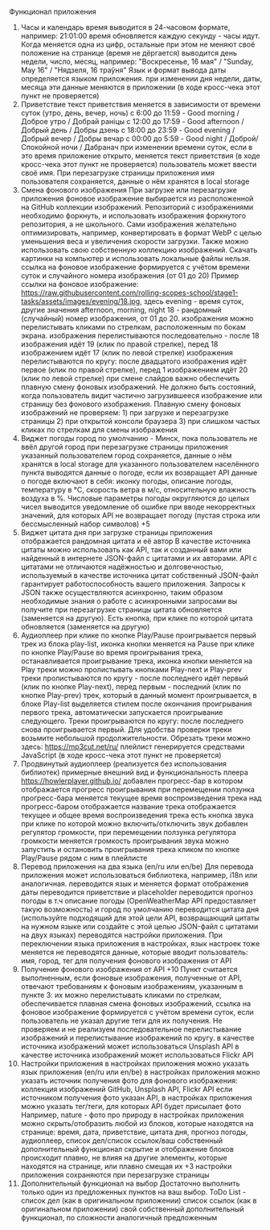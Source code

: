 
Функционал приложения
1. Часы и календарь 
время выводится в 24-часовом формате, например: 21:01:00 
время обновляется каждую секунду - часы идут. Когда меняется одна из цифр, остальные при этом не меняют своё положение на странице (время не дёргается) 
выводится день недели, число, месяц, например: "Воскресенье, 16 мая" / "Sunday, May 16" / "Нядзеля, 16 траўня" 
Язык и формат вывода даты определяется языком приложения.
при изменении дня недели, даты, месяца эти данные меняются в приложении (в ходе кросс-чека этот пункт не проверяется)
2. Приветствие 
текст приветствия меняется в зависимости от времени суток (утро, день, вечер, ночь) 
с 6:00 до 11:59 - Good morning / Доброе утро / Добрай раніцы
с 12:00 до 17:59 - Good afternoon / Добрый день / Добры дзень
с 18:00 до 23:59 - Good evening / Добрый вечер / Добры вечар
с 00:00 до 5:59 - Good night / Доброй/Спокойной ночи / Дабранач
при изменении времени суток, если в это время приложение открыто, меняется текст приветствия (в ходе кросс-чека этот пункт не проверяется)
пользователь может ввести своё имя. При перезагрузке страницы приложения имя пользователя сохраняется, данные о нём хранятся в local storage
3. Смена фонового изображения
При загрузке или перезагрузке приложения фоновое изображение выбирается из расположенной на GitHub коллекции изображений.
Репозиторий с изображениями необходимо форкнуть, и использовать изображения форкнутого репозитория, а не школьного.
Сами изображения желательно оптимизировать, например, конвертировать в формат WebP с целью уменьшения веса и увеличения скорости загрузки.
Также можно использовать свою собственную коллекцию изображений.
Скачать картинки на компьютер и использовать локальные файлы нельзя.
ссылка на фоновое изображение формируется с учётом времени суток и случайного номера изображения (от 01 до 20) 
Пример ссылки на фоновое изображение: https://raw.githubusercontent.com/rolling-scopes-school/stage1-tasks/assets/images/evening/18.jpg, здесь
evening - время суток, другие значения afternoon, morning, night
18 - рандомный (случайный) номер изображения, от 01 до 20.
изображения можно перелистывать кликами по стрелкам, расположенным по бокам экрана.
изображения перелистываются последовательно - после 18 изображения идёт 19 (клик по правой стрелке), перед 18 изображением идёт 17 (клик по левой стрелке) 
изображения перелистываются по кругу: после двадцатого изображения идёт первое (клик по правой стрелке), перед 1 изображением идёт 20 (клик по левой стрелке) 
при смене слайдов важно обеспечить плавную смену фоновых изображений. Не должно быть состояний, когда пользователь видит частично загрузившееся изображение или страницу без фонового изображения. Плавную смену фоновых изображений не проверяем: 1) при загрузке и перезагрузке страницы 2) при открытой консоли браузера 3) при слишком частых кликах по стрелкам для смены изображения 
4. Виджет погоды 
город по умолчанию - Минск, пока пользователь не ввёл другой город
при перезагрузке страницы приложения указанный пользователем город сохраняется, данные о нём хранятся в local storage 
для указанного пользователем населённого пункта выводятся данные о погоде, если их возвращает API
данные о погоде включают в себя: иконку погоды, описание погоды, температуру в °C, скорость ветра в м/с, относительную влажность воздуха в %. Числовые параметры погоды округляются до целых чисел
выводится уведомление об ошибке при вводе некорректных значений, для которых API не возвращает погоду (пустая строка или бессмысленный набор символов) +5
5. Виджет цитата дня 
при загрузке страницы приложения отображается рандомная цитата и её автор
В качестве источника цитаты можно использовать как API, так и созданный вами или найденный в интернете JSON-файл с цитатами и их авторами. API с цитатами не отличаются надёжностью и долговечностью, используемый в качестве источника цитат собственный JSON-файл гарантирует работоспособность вашего приложения. Запросы к JSON также осуществляются асинхронно, таким образом необходимые знания о работе с асинхронными запросами вы получите
при перезагрузке страницы цитата обновляется (заменяется на другую). Есть кнопка, при клике по которой цитата обновляется (заменяется на другую) 
6. Аудиоплеер 
при клике по кнопке Play/Pause проигрывается первый трек из блока play-list, иконка кнопки меняется на Pause 
при клике по кнопке Play/Pause во время проигрывания трека, останавливается проигрывание трека, иконка кнопки меняется на Play 
треки можно пролистывать кнопками Play-next и Play-prev
треки пролистываются по кругу - после последнего идёт первый (клик по кнопке Play-next), перед первым - последний (клик по кнопке Play-prev) 
трек, который в данный момент проигрывается, в блоке Play-list выделяется стилем 
после окончания проигрывания первого трека, автоматически запускается проигрывание следующего. Треки проигрываются по кругу: после последнего снова проигрывается первый. 
Для удобства проверки треки возьмите небольшой продолжительности. Обрезать треки можно здесь: https://mp3cut.net/ru/
плейлист генерируется средствами JavaScript (в ходе кросс-чека этот пункт не проверяется)
7. Продвинутый аудиоплеер (реализуется без использования библиотек)
примерные внешний вид и функциональность плеера https://howlerplayer.github.io/
добавлен прогресс-бар в котором отображается прогресс проигрывания
при перемещении ползунка прогресс-бара меняется текущее время воспроизведения трека 
над прогресс-баром отображается название трека 
отображается текущее и общее время воспроизведения трека 
есть кнопка звука при клике по которой можно включить/отключить звук 
добавлен регулятор громкости, при перемещении ползунка регулятора громкости меняется громкость проигрывания звука
можно запустить и остановить проигрывания трека кликом по кнопке Play/Pause рядом с ним в плейлисте 
8. Перевод приложения на два языка (en/ru или en/be) 
Для перевода приложения может использоваться библиотека, например, i18n или аналогичная.
переводится язык и меняется формат отображения даты 
переводится приветствие и placeholder 
переводится прогноз погоды в т.ч описание погоды (OpenWeatherMap API предоставляет такую возможность) и город по умолчанию 
переводится цитата дня (используйте подходящий для этой цели API, возвращающий цитаты на нужном языке или создайте с этой целью JSON-файл с цитатами на двух языках) 
переводятся настройки приложения. При переключении языка приложения в настройках, язык настроек тоже меняется 
не переводятся данные, которые вводит пользователь: имя, город, тег для получения фонового изображения от API
9. Получение фонового изображения от API +10 Пункт считается выполненным, если фоновые изображения, полученные от API, отвечают требованиям к фоновым изображениям, указанным в пункте 3: их можно перелистывать кликами по стрелкам, обеспечивается плавная смена фоновых изображений, ссылка на фоновое изображение формируется с учётом времени суток, если пользователь не указал другие теги для их получения. Не проверяем и не реализуем последовательное перелистывание изображений и перелистывание изображений по кругу.
в качестве источника изображений может использоваться Unsplash API 
в качестве источника изображений может использоваться Flickr API 
10. Настройки приложения
в настройках приложения можно указать язык приложения (en/ru или en/be)
в настройках приложения можно указать источник получения фото для фонового изображения: коллекция изображений GitHub, Unsplash API, Flickr API 
если источником получения фото указан API, в настройках приложения можно указать тег/теги, для которых API будет присылает фото
Например, nature - фото про природу
в настройках приложения можно скрыть/отобразить любой из блоков, которые находятся на странице: время, дата, приветствие, цитата дня, прогноз погоды, аудиоплеер, список дел/список ссылок/ваш собственный дополнительный функционал
скрытие и отображение блоков происходит плавно, не влияя на другие элементы, которые находятся на странице, или плавно смещая их +3
настройки приложения сохраняются при перезагрузке страницы
11. Дополнительный функционал на выбор 
Достаточно выполнить только один из предложенных пунктов на ваш выбор.
ToDo List - список дел (как в оригинальном приложении)
список ссылок (как в оригинальном приложении) 
свой собственный дополнительный функционал, по сложности аналогичный предложенным 

